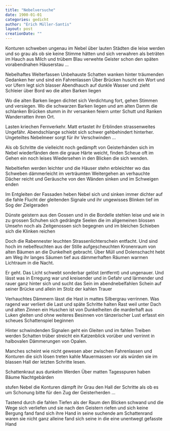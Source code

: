 ```yaml
---
title: "Nebelversuche"
date: 1900-01-01
categories: gedicht
author: "Erich Müller-Santis"
layout: post
creationDate: ""
---
```

Konturen schweben ungenau
im Nebel über lauten Städten
die leise werden und so grau
als ob sie keine Stimme hätten
und sich verwahren als beträten
im Hauch aus Milch und trübem Blau
verwehte Geister schon den späten
vorabendnahen Häuserstau …

Nebelhaftes Welterfassen
Unbehauste Schatten wanken
hinter träumenden Gedanken
her und sind ein Fahrenlassen
Über Brücken huscht ein Wort
und vor Ufern legt sich blasser
Abendhauch auf dunkle Wasser
und zieht Schleier über Bord
wo die alten Barken liegen

Wo die alten Barken liegen
dichtet sich Verdichtung fort,
gehen Stimmen und versiegen.
Wo die schwarzen Barken liegen
und am alten Damm die schlanken
Brücken stumm in ihr versanken
feiern unter Schutt und Ranken
Wanderratten ihren Ort.

Lasten kriechen Fernverkehr.
Matt ertastet ihr Erblinden
strassenweites Ungefähr.
Abendschlange schiebt sich schwer
gehbehindert hinterher.
Ungeteiltes Nebelmeer
sorgt für ihr Verschwinden …

Als ob Schritte die vielleicht
noch gedämpft von Geisterhänden
sich im Nebel wiederfänden
dem die graue Härte weicht,
finden Scheue oft im Gehen
ein noch leises Wiedersehen
in den Blicken die sich wenden.

Nebeltiefen werden leichter
und die Häuser stehn erbleichter
wo das Schweben dämmerleicht
im verträumten Weitergehen
an verhauchte Dächer reicht
und Geräusche von den Wänden
sinken und im Schweigen enden

Im Entgleiten der Fassaden
heben Nebel sich und sinken
immer dichter auf die fahle
Flucht der gleitenden Signale
und ihr ungewisses Blinken
tief im Sog der Zielgeraden

Dünste geistern aus den Gossen
und in die Bordelle stehlen
leise und wie in zu grossen
Schuhen sich gedrängte Seelen
die im allgemeinen blossen
Umsehn noch als Zeitgenossen
sich begegnen und im bleichen
Schieben sich die Klinken reichen

Doch die Rabennester leuchten
Strassenlichterschein entfacht.
Und sind hoch im nebelfeuchten
aus der Stille aufgescheuchten
Kronenraum von alten Bäumen
an die Dunkelheit gebracht.
Über Müll und Dolenschacht
hebt am Weg ihr langes Säumen
tief aus dämmerhaften Räumen
warmen Lichtraum in die Nacht.

Er geht. Das Licht schwebt sonderbar
gelöst (entfernt) und ungenauer.
Und lässt was in Erregung war
und kreisender und in Gefahr
und lärmender und rauer
ganz hinter sich und sucht das Sein
im abendnebelfahlen Schein
auf seiner Brücke und allein
im Stolz der kahlen Trauer

Verhauchtes Dämmern lässt die Hast
in mattes Silbergrau verrinnen.
Was ragend war verliert die Last
und späte Schritte halten Rast
weil unter Dach und alten Zinnen
ein Huschen ist von Dunkelheiten
die marderhaft aus Luken gleiten
und ohne weiteres Besinnen
von tänzerischer Lust erfasst
ein scheues Schattenspiel beginnen

Hinter schwindenden Signalen
geht ein Gleiten und im fahlen
Treiben werden Schatten trüber
streicht ein Katzenblick vorüber
und verrinnt in halbovalen
Dämmerungen von Opalen.

Manches scheint wie nicht gewesen
aber zwischen Fahrenlassen
und Konturen die sich lösen
treten kahle Mauermassen
vor als würden sie im blassen
Hall der letzten Schritte lesen.

Schattenkraut aus dunkelm Werden
Über matten Tagesspuren
haben Bäume Nachtgebärden

stufen Nebel die Konturen
dämpft ihr Grau den Hall der Schritte
als ob es um Schonung bitte
für den Zug der Geisterherden …

Tastend durch die fahlen Tiefen
als der Raum den Blicken schwand
und die Wege sich verliefen
und sie nach den Geistern riefen
und sich keine Bergung fand
fand sich ihre Hand in seine
suchende am Schattenrand
waren sie nicht ganz alleine
fand sich seine in die eine
unentwegt gefasste Hand

